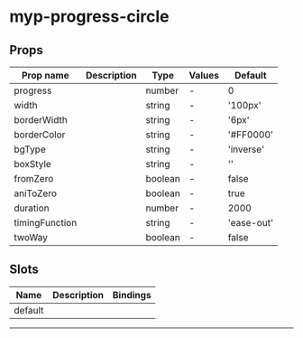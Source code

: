# myp-progress-circle

## Props

| Prop name      | Description | Type    | Values | Default    |
| -------------- | ----------- | ------- | ------ | ---------- |
| progress       |             | number  | -      | 0          |
| width          |             | string  | -      | '100px'    |
| borderWidth    |             | string  | -      | '6px'      |
| borderColor    |             | string  | -      | '#FF0000'  |
| bgType         |             | string  | -      | 'inverse'  |
| boxStyle       |             | string  | -      | ''         |
| fromZero       |             | boolean | -      | false      |
| aniToZero      |             | boolean | -      | true       |
| duration       |             | number  | -      | 2000       |
| timingFunction |             | string  | -      | 'ease-out' |
| twoWay         |             | boolean | -      | false      |

## Slots

| Name    | Description | Bindings |
| ------- | ----------- | -------- |
| default |             |          |

---
